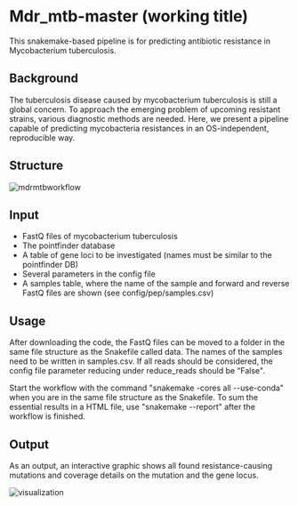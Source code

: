# Mdr_mtb-master (working title)

This snakemake-based pipeline is for predicting antibiotic resistance in Mycobacterium tuberculosis.

## Background
The tuberculosis disease caused by mycobacterium tuberculosis is still a global concern. 
To approach the emerging problem of upcoming resistant strains, various diagnostic methods are needed.
Here, we present a pipeline capable of predicting mycobacteria resistances in an OS-independent, reproducible way.

## Structure

![mdrmtbworkflow](https://user-images.githubusercontent.com/95088942/203801407-31fec80a-f628-45ef-a9aa-372e6e7f2256.png)

## Input
- FastQ files of mycobacterium tuberculosis
- The pointfinder database
- A table of gene loci to be investigated (names must be similar to the pointfinder DB)
- Several parameters in the config file
- A samples table, where the name of the sample and forward and reverse FastQ files are shown (see config/pep/samples.csv)

## Usage
After downloading the code, the FastQ files can be moved to a folder in the same file structure as the Snakefile called data. 
The names of the samples need to be written in samples.csv. If all reads should be considered, the config file parameter reducing under reduce_reads should be “False".

Start the workflow with the command "snakemake -cores all --use-conda" when you are in the same file structure as the Snakefile. 
To sum the essential results in a HTML file, use "snakemake --report" after the workflow is finished.

## Output
As an output, an interactive graphic shows all found resistance-causing mutations and coverage details on the mutation and the gene locus.

![visualization](https://user-images.githubusercontent.com/95088942/203805733-2e8247f8-a7bf-455d-aec0-4f084ecef91e.png)
